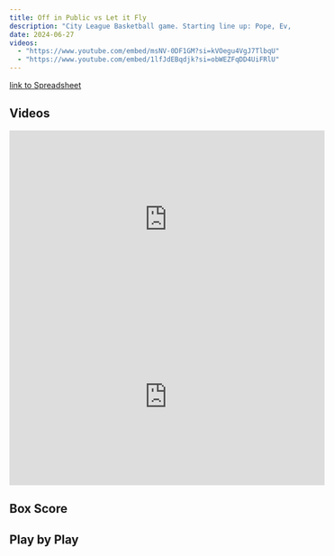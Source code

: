 ```yaml
---
title: Off in Public vs Let it Fly
description: "City League Basketball game. Starting line up: Pope, Ev, Jeff, Kelo, Dom"
date: 2024-06-27
videos:
  - "https://www.youtube.com/embed/msNV-0DF1GM?si=kVOegu4VgJ7TlbqU"
  - "https://www.youtube.com/embed/1lfJdEBqdjk?si=obWEZFqDD4UiFRlU"
---
```


[link to Spreadsheet](https://docs.google.com/spreadsheets/d/1hvrR9tP2FrgPk3crtaIiUiTTUyudCqRBdwB7GSgAmvU/edit?usp=sharing)

<h2 id="videos" class="max-w-lg mt-4 text-2xl font-semibold leading-tight text-gray-800 dark:text-white"> Videos </h2>
<iframe width="560" height="315" src="https://www.youtube.com/embed/msNV-0DF1GM?si=kVOegu4VgJ7TlbqU" title="YouTube video player" frameborder="0" allow="accelerometer; autoplay; clipboard-write; encrypted-media; gyroscope; picture-in-picture; web-share" referrerpolicy="strict-origin-when-cross-origin" allowfullscreen></iframe>
<br>
<iframe width="560" height="315" src="https://www.youtube.com/embed/1lfJdEBqdjk?si=obWEZFqDD4UiFRlU" title="YouTube video player" frameborder="0" allow="accelerometer; autoplay; clipboard-write; encrypted-media; gyroscope; picture-in-picture; web-share" referrerpolicy="strict-origin-when-cross-origin" allowfullscreen></iframe>

<h2 id="box-score" class="max-w-lg mt-4 text-2xl font-semibold leading-tight text-gray-800 dark:text-white"> Box Score </h2>

<h2 id="play-by-play" class="max-w-lg mt-4 text-2xl font-semibold leading-tight text-gray-800 dark:text-white"> Play by Play </h2>
